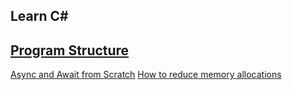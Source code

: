 ## Learn C#
## [Program Structure](https://learn.microsoft.com/en-us/dotnet/csharp/fundamentals/program-structure/main-command-line)

[Async and Await from Scratch](https://www.youtube.com/watch?v=R-z2Hv-7nxk)
[How to reduce memory allocations](https://learn.microsoft.com/en-us/dotnet/csharp/advanced-topics/performance/ref-tutorial)
